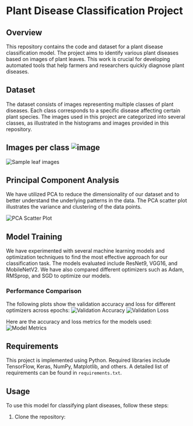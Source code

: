 # Plant Disease Classification Project

## Overview
This repository contains the code and dataset for a plant disease classification model. The project aims to identify various plant diseases based on images of plant leaves. This work is crucial for developing automated tools that help farmers and researchers quickly diagnose plant diseases.

## Dataset
The dataset consists of images representing multiple classes of plant diseases. Each class corresponds to a specific disease affecting certain plant species. The images used in this project are categorized into several classes, as illustrated in the histograms and images provided in this repository.

## Images per class ![image](https://github.com/user-attachments/assets/b697cbc9-9101-4570-9592-886f6e40adfc)
![Sample leaf images](path_to_leaf_images)

## Principal Component Analysis
We have utilized PCA to reduce the dimensionality of our dataset and to better understand the underlying patterns in the data. The PCA scatter plot illustrates the variance and clustering of the data points.

![PCA Scatter Plot](path_to_pca_plot)

## Model Training
We have experimented with several machine learning models and optimization techniques to find the most effective approach for our classification task. The models evaluated include ResNet9, VGG16, and MobileNetV2. We have also compared different optimizers such as Adam, RMSprop, and SGD to optimize our models.

### Performance Comparison
The following plots show the validation accuracy and loss for different optimizers across epochs:
![Validation Accuracy](path_to_val_accuracy_plot)
![Validation Loss](path_to_val_loss_plot)

Here are the accuracy and loss metrics for the models used:
![Model Metrics](path_to_model_metrics_plot)

## Requirements
This project is implemented using Python. Required libraries include TensorFlow, Keras, NumPy, Matplotlib, and others. A detailed list of requirements can be found in `requirements.txt`.

## Usage
To use this model for classifying plant diseases, follow these steps:
1. Clone the repository:
